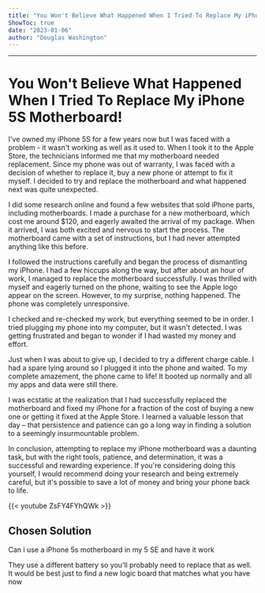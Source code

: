 ```yaml
---
title: "You Won't Believe What Happened When I Tried To Replace My iPhone 5S Motherboard!"
ShowToc: true 
date: "2023-01-06"
author: "Douglas Washington"
---
```

*****
# You Won't Believe What Happened When I Tried To Replace My iPhone 5S Motherboard!

I've owned my iPhone 5S for a few years now but I was faced with a problem - it wasn't working as well as it used to. When I took it to the Apple Store, the technicians informed me that my motherboard needed replacement. Since my phone was out of warranty, I was faced with a decision of whether to replace it, buy a new phone or attempt to fix it myself. I decided to try and replace the motherboard and what happened next was quite unexpected.

I did some research online and found a few websites that sold iPhone parts, including motherboards. I made a purchase for a new motherboard, which cost me around $120, and eagerly awaited the arrival of my package. When it arrived, I was both excited and nervous to start the process. The motherboard came with a set of instructions, but I had never attempted anything like this before.

I followed the instructions carefully and began the process of dismantling my iPhone. I had a few hiccups along the way, but after about an hour of work, I managed to replace the motherboard successfully. I was thrilled with myself and eagerly turned on the phone, waiting to see the Apple logo appear on the screen. However, to my surprise, nothing happened. The phone was completely unresponsive.

I checked and re-checked my work, but everything seemed to be in order. I tried plugging my phone into my computer, but it wasn't detected. I was getting frustrated and began to wonder if I had wasted my money and effort.

Just when I was about to give up, I decided to try a different charge cable. I had a spare lying around so I plugged it into the phone and waited. To my complete amazement, the phone came to life! It booted up normally and all my apps and data were still there.

I was ecstatic at the realization that I had successfully replaced the motherboard and fixed my iPhone for a fraction of the cost of buying a new one or getting it fixed at the Apple Store. I learned a valuable lesson that day – that persistence and patience can go a long way in finding a solution to a seemingly insurmountable problem.

In conclusion, attempting to replace my iPhone motherboard was a daunting task, but with the right tools, patience, and determination, it was a successful and rewarding experience. If you're considering doing this yourself, I would recommend doing your research and being extremely careful, but it's possible to save a lot of money and bring your phone back to life.

{{< youtube ZsFY4FYhQWk >}} 



## Chosen Solution
 Can i use a iPhone 5s motherboard in my 5 SE and have it work

 They use a different battery so you’ll probably need to replace that as well.  It would be best just to find a new logic board that matches what you have now




